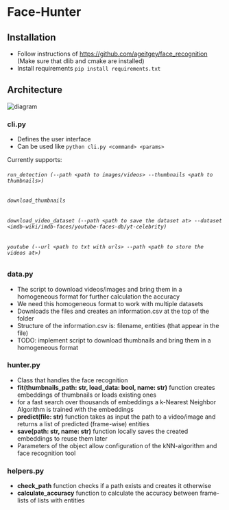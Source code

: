 # Face-Hunter

## Installation
 - Follow instructions of https://github.com/ageitgey/face_recognition 
   (Make sure that dlib and cmake are installed)
 - Install requirements `pip install requirements.txt`


## Architecture

<img src="https://i.ibb.co/kSxNDNZ/Untitled-Diagram-2.png" alt="diagram">

### cli.py
 - Defines the user interface
 - Can be used like `python cli.py <command> <params>`
 
 Currently supports:
###### `run_detection (--path <path to images/videos> --thumbnails <path to thumbnails>)`
###### `download_thumbnails`
###### `download_video_dataset (--path <path to save the dataset at> --dataset <imdb-wiki/imdb-faces/youtube-faces-db/yt-celebrity)`
###### `youtube (--url <path to txt with urls> --path <path to store the videos at>)`

### data.py
 - The script to download videos/images and bring them in a homogeneous format for further calculation 
 the accuracy
 - We need this homogeneous format to work with multiple datasets
 - Downloads the files and creates an information.csv at the top of the folder
 - Structure of the information.csv is: filename, entities (that appear in the file)
 - TODO: implement script to download thumbnails and bring them in a homogeneous format
 
### hunter.py
 - Class that handles the face recognition
 - **fit(thumbnails_path: str, load_data: bool, name: str)** function creates embeddings of thumbnails or loads existing ones
 - for a fast search over thousands of embeddings a k-Nearest Neighbor Algorithm is trained with the embeddings
 - **predict(file: str)** function takes as input the path to a video/image and returns a list of predicted (frame-wise) entities
 - **save(path: str, name: str)** function locally saves the created embeddings to reuse them later
 - Parameters of the object allow configuration of the kNN-algorithm and face recognition tool
 
### helpers.py
 - **check_path** function checks if a path exists and creates it otherwise
 - **calculate_accuracy** function to calculate the accuracy between frame-lists of lists with entities
 